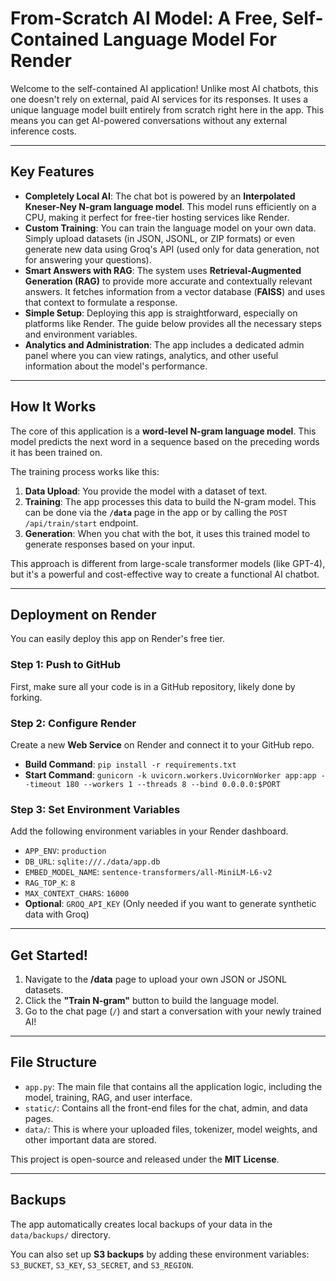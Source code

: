 # From-Scratch AI Model: A Free, Self-Contained Language Model For Render

Welcome to the self-contained AI application! Unlike most AI chatbots, this one doesn't rely on external, paid AI services for its responses. It uses a unique language model built entirely from scratch right here in the app. This means you can get AI-powered conversations without any external inference costs.

***
## Key Features

* **Completely Local AI**: The chat bot is powered by an **Interpolated Kneser-Ney N-gram language model**. This model runs efficiently on a CPU, making it perfect for free-tier hosting services like Render.
* **Custom Training**: You can train the language model on your own data. Simply upload datasets (in JSON, JSONL, or ZIP formats) or even generate new data using Groq's API (used only for data generation, not for answering your questions).
* **Smart Answers with RAG**: The system uses **Retrieval-Augmented Generation (RAG)** to provide more accurate and contextually relevant answers. It fetches information from a vector database (**FAISS**) and uses that context to formulate a response.
* **Simple Setup**: Deploying this app is straightforward, especially on platforms like Render. The guide below provides all the necessary steps and environment variables.
* **Analytics and Administration**: The app includes a dedicated admin panel where you can view ratings, analytics, and other useful information about the model's performance.

***
## How It Works

The core of this application is a **word-level N-gram language model**. This model predicts the next word in a sequence based on the preceding words it has been trained on. 

The training process works like this:

1.  **Data Upload**: You provide the model with a dataset of text.
2.  **Training**: The app processes this data to build the N-gram model. This can be done via the **`/data`** page in the app or by calling the `POST /api/train/start` endpoint.
3.  **Generation**: When you chat with the bot, it uses this trained model to generate responses based on your input.

This approach is different from large-scale transformer models (like GPT-4), but it's a powerful and cost-effective way to create a functional AI chatbot.

***
## Deployment on Render

You can easily deploy this app on Render's free tier.

### Step 1: Push to GitHub

First, make sure all your code is in a GitHub repository, likely done by forking.

### Step 2: Configure Render

Create a new **Web Service** on Render and connect it to your GitHub repo.

* **Build Command**: `pip install -r requirements.txt`
* **Start Command**: `gunicorn -k uvicorn.workers.UvicornWorker app:app --timeout 180 --workers 1 --threads 8 --bind 0.0.0.0:$PORT`

### Step 3: Set Environment Variables

Add the following environment variables in your Render dashboard.

* `APP_ENV`: `production`
* `DB_URL`: `sqlite:///./data/app.db`
* `EMBED_MODEL_NAME`: `sentence-transformers/all-MiniLM-L6-v2`
* `RAG_TOP_K`: `8`
* `MAX_CONTEXT_CHARS`: `16000`
* **Optional**: `GROQ_API_KEY` (Only needed if you want to generate synthetic data with Groq)

***
## Get Started!

1.  Navigate to the **/data** page to upload your own JSON or JSONL datasets.
2.  Click the **"Train N-gram"** button to build the language model.
3.  Go to the chat page (`/`) and start a conversation with your newly trained AI!

***
## File Structure

* `app.py`: The main file that contains all the application logic, including the model, training, RAG, and user interface.
* `static/`: Contains all the front-end files for the chat, admin, and data pages.
* `data/`: This is where your uploaded files, tokenizer, model weights, and other important data are stored.

This project is open-source and released under the **MIT License**.

***
## Backups 

The app automatically creates local backups of your data in the `data/backups/` directory.

You can also set up **S3 backups** by adding these environment variables: `S3_BUCKET`, `S3_KEY`, `S3_SECRET`, and `S3_REGION`.
